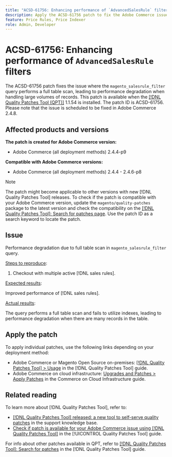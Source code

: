 ```yaml
---
title: "ACSD-61756: Enhancing performance of `AdvancedSalesRule` filters"
description: Apply the ACSD-61756 patch to fix the Adobe Commerce issue where the `magento_salesrule_filter` query performs a full table scan, leading to performance degradation when handling large volumes of records.
feature: Price Rules, Price Indexer
role: Admin, Developer
---
```

# ACSD-61756: Enhancing performance of `AdvancedSalesRule` filters

The ACSD-61756 patch fixes the issue where the `magento_salesrule_filter` query performs a full table scan, leading to performance degradation when handling large volumes of records. This patch is available when the [[!DNL Quality Patches Tool (QPT)]](https://experienceleague.adobe.com/en/docs/commerce-knowledge-base/kb/announcements/commerce-announcements/magento-quality-patches-released-new-tool-to-self-serve-quality-patches) 1.1.54 is installed. The patch ID is ACSD-61756. Please note that the issue is scheduled to be fixed in Adobe Commerce 2.4.8.

## Affected products and versions

**The patch is created for Adobe Commerce version:**

* Adobe Commerce (all deployment methods) 2.4.4-p9

**Compatible with Adobe Commerce versions:**

* Adobe Commerce (all deployment methods) 2.4.4 - 2.4.6-p8

>[!NOTE]
>
>The patch might become applicable to other versions with new [!DNL Quality Patches Tool] releases. To check if the patch is compatible with your Adobe Commerce version, update the `magento/quality-patches` package to the latest version and check the compatibility on the [[!DNL Quality Patches Tool]: Search for patches page](https://experienceleague.adobe.com/tools/commerce-quality-patches/index.html). Use the patch ID as a search keyword to locate the patch.

## Issue

Performance degradation due to full table scan in `magento_salesrule_filter` query.

<u>Steps to reproduce</u>:

1. Checkout with multiple active [!DNL sales rules].

<u>Expected results</u>:

Improved performance of [!DNL sales rules].

<u>Actual results</u>:

The query performs a full table scan and fails to utilize indexes, leading to performance degradation when there are many records in the table.

## Apply the patch

To apply individual patches, use the following links depending on your deployment method:

* Adobe Commerce or Magento Open Source on-premises: [[!DNL Quality Patches Tool] > Usage](/help/tools/quality-patches-tool/usage.md) in the [!DNL Quality Patches Tool] guide.
* Adobe Commerce on cloud infrastructure: [Upgrades and Patches > Apply Patches](https://experienceleague.adobe.com/docs/commerce-cloud-service/user-guide/develop/upgrade/apply-patches.html) in the Commerce on Cloud Infrastructure guide.

## Related reading

To learn more about [!DNL Quality Patches Tool], refer to:

* [[!DNL Quality Patches Tool] released: a new tool to self-serve quality patches](https://experienceleague.adobe.com/en/docs/commerce-knowledge-base/kb/announcements/commerce-announcements/magento-quality-patches-released-new-tool-to-self-serve-quality-patches) in the support knowledge base.
* [Check if patch is available for your Adobe Commerce issue using [!DNL Quality Patches Tool]](/help/tools/quality-patches-tool/patches-available-in-qpt/check-patch-for-magento-issue-with-magento-quality-patches.md) in the [!UICONTROL Quality Patches Tool] guide.

For info about other patches available in QPT, refer to [[!DNL Quality Patches Tool]: Search for patches](https://experienceleague.adobe.com/tools/commerce-quality-patches/index.html) in the [!DNL Quality Patches Tool] guide.